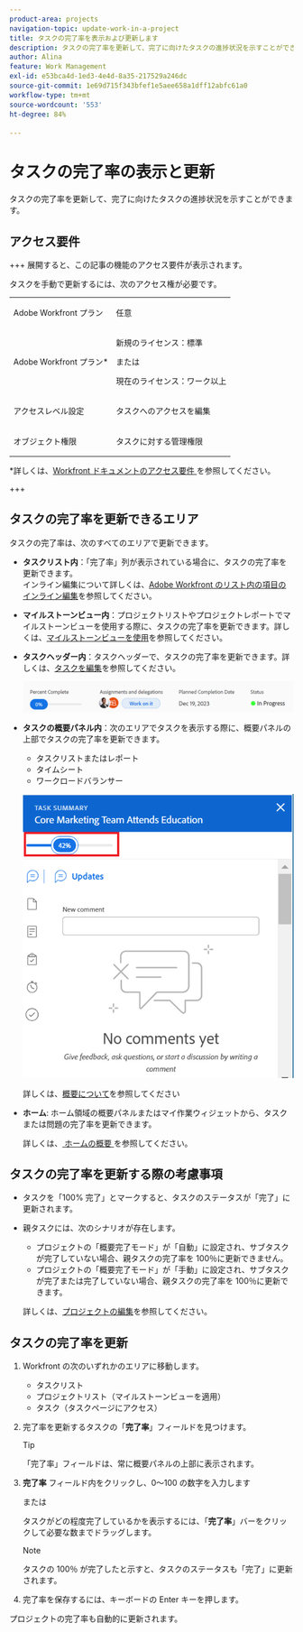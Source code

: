 ```yaml
---
product-area: projects
navigation-topic: update-work-in-a-project
title: タスクの完了率を表示および更新します
description: タスクの完了率を更新して、完了に向けたタスクの進捗状況を示すことができます。
author: Alina
feature: Work Management
exl-id: e53bca4d-1ed3-4e4d-8a35-217529a246dc
source-git-commit: 1e69d715f343bfef1e5aee658a1dff12abfc61a0
workflow-type: tm+mt
source-wordcount: '553'
ht-degree: 84%

---
```


# タスクの完了率の表示と更新

<!--Audited:01/2024-->

タスクの完了率を更新して、完了に向けたタスクの進捗状況を示すことができます。

## アクセス要件

+++ 展開すると、この記事の機能のアクセス要件が表示されます。

タスクを手動で更新するには、次のアクセス権が必要です。

<table style="table-layout:auto"> 
 <col> 
 <col> 
 <tbody> 
  <tr> 
   <td role="rowheader">Adobe Workfront プラン</td> 
   <td> <p>任意</p> </td> 
  </tr> 
  <tr> 
   <td role="rowheader">Adobe Workfront プラン*</td> 
   <td> <p>新規のライセンス：標準</p> 
   または
   <p>現在のライセンス：ワーク以上</p>
   </td> 
  </tr> 
  <tr> 
   <td role="rowheader">アクセスレベル設定</td> 
   <td> <p>タスクへのアクセスを編集</p> </td> 
  </tr> 
  <tr> 
   <td role="rowheader">オブジェクト権限</td> 
   <td> <p>タスクに対する管理権限</p>  </td> 
  </tr> 
 </tbody> 
</table>

*詳しくは、[Workfront ドキュメントのアクセス要件 ](/help/quicksilver/administration-and-setup/add-users/access-levels-and-object-permissions/access-level-requirements-in-documentation.md) を参照してください。

+++

## タスクの完了率を更新できるエリア

タスクの完了率は、次のすべてのエリアで更新できます。

* **タスクリスト内**：「完了率」列が表示されている場合に、タスクの完了率を更新できます。\
  インライン編集について詳しくは、[Adobe Workfront のリスト内の項目のインライン編集](../../../workfront-basics/navigate-workfront/use-lists/inline-edit-objects.md)を参照してください。

* **マイルストーンビュー内**：プロジェクトリストやプロジェクトレポートでマイルストーンビューを使用する際に、タスクの完了率を更新できます。詳しくは、[マイルストーンビューを使用](../../../reports-and-dashboards/reports/reporting-elements/use-milestone-view.md)を参照してください。

<!--only in legacy commenting: 
* **As you update the task**:  You can update the percent complete option of a task when adding an update to the task.

  >[!IMPORTANT]
  >
  >This option displays only after you enable the Show Percent Complete option.  
  >To enable the percent complete update bar for tasks, do the following:   
  >
  >1. Go to the **Main** menu>your name>**More** icon next to your name >**Edit** > select **Show percent complete on update status**.   
  >![](assets/show-percent-complete-toggle-in-user-profile-350x243.png)  >-->

* **タスクヘッダー内**：タスクヘッダーで、タスクの完了率を更新できます。詳しくは、[タスクを編集](../../tasks/manage-tasks/edit-tasks.md)を参照してください。

  ![](assets/nwe-updatetaskpercentinheader-350x54.png)

* **タスクの概要パネル内**：次のエリアでタスクを表示する際に、概要パネルの上部でタスクの完了率を更新できます。

   * タスクリストまたはレポート
   * タイムシート
   * ワークロードバランサー

  ![](assets/update-percent-complete-in-task-summary-highlighted.png)

  詳しくは、[概要について](/help/quicksilver/workfront-basics/the-new-workfront-experience/summary-overview.md)を参照してください

* **ホーム**: ホーム領域の概要パネルまたはマイ作業ウィジェットから、タスクまたは問題の完了率を更新できます。

  詳しくは、[ ホームの概要 ](/help/quicksilver/workfront-basics/using-home/using-the-home-area/get-started-with-home.md) を参照してください。

## タスクの完了率を更新する際の考慮事項

* タスクを「100% 完了」とマークすると、タスクのステータスが「完了」に更新されます。
* 親タスクには、次のシナリオが存在します。
   * プロジェクトの「概要完了モード」が「自動」に設定され、サブタスクが完了していない場合、親タスクの完了率を 100％に更新できません。
   * プロジェクトの「概要完了モード」が「手動」に設定され、サブタスクが完了または完了していない場合、親タスクの完了率を 100％に更新できます。

  詳しくは、[プロジェクトの編集](../manage-projects/edit-projects.md)を参照してください。

## タスクの完了率を更新

1. Workfront の次のいずれかのエリアに移動します。

   * タスクリスト
   * プロジェクトリスト（マイルストーンビューを適用）
   * タスク（タスクページにアクセス）
1. 完了率を更新するタスクの「**完了率**」フィールドを見つけます。

   >[!TIP]
   >
   >  「完了率」フィールドは、常に概要パネルの上部に表示されます。


1. **完了率** フィールド内をクリックし、0～100 の数字を入力します

   または

   タスクがどの程度完了しているかを表示するには、「**完了率**」バーをクリックして必要な数までドラッグします。

   >[!NOTE]
   >
   >タスクの 100％ が完了したと示すと、タスクのステータスも「完了」に更新されます。


1. 完了率を保存するには、キーボードの Enter キーを押します。

プロジェクトの完了率も自動的に更新されます。

